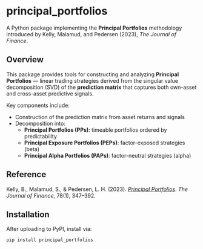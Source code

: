 # principal_portfolios

A Python package implementing the **Principal Portfolios** methodology introduced by Kelly, Malamud, and Pedersen (2023), *The Journal of Finance*.

## Overview

This package provides tools for constructing and analyzing **Principal Portfolios** — linear trading strategies derived from the singular value decomposition (SVD) of the **prediction matrix** that captures both own-asset and cross-asset predictive signals.

Key components include:

- Construction of the prediction matrix from asset returns and signals
- Decomposition into:
  - **Principal Portfolios (PPs)**: timeable portfolios ordered by predictability
  - **Principal Exposure Portfolios (PEPs)**: factor-exposed strategies (beta)
  - **Principal Alpha Portfolios (PAPs)**: factor-neutral strategies (alpha)

## Reference

Kelly, B., Malamud, S., & Pedersen, L. H. (2023). [*Principal Portfolios*](https://doi.org/10.1111/jofi.13199). *The Journal of Finance*, 78(1), 347–392.

## Installation

After uploading to PyPI, install via:

```bash
pip install principal_portfolios
